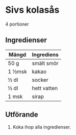 # Sivs kolasås
4 portioner

## Ingredienser

Mängd|Ingrediens
------------ | -------------
50 g|smält smör
1 ½msk| kakao
½ dl|socker
½ dl | hett vatten
1 msk|sirap

## Utförande
1. Koka ihop alla ingredienser.
